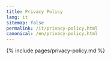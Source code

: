 ```yaml
---
title: Privacy Policy
lang: it
sitemap: false
permalink: /it/privacy-policy.html
canonical: /en/privacy-policy.html
---
```


{% include pages/privacy-policy.md %}
 
